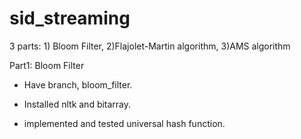 # sid_streaming
3 parts: 1) Bloom Filter, 2)Flajolet-Martin algorithm, 3)AMS algorithm

Part1: Bloom Filter

* Have branch, bloom_filter.

* Installed nltk and bitarray.

* implemented and tested universal hash function.